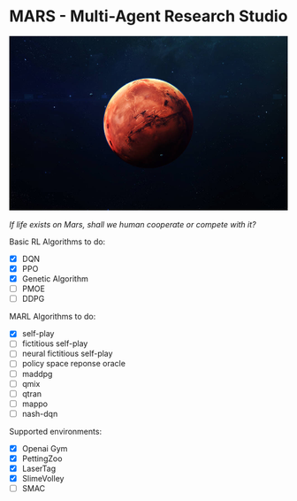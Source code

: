 # MARS - Multi-Agent Research Studio
<img src="https://github.com/quantumiracle/MARS/blob/master/img/mars_label.jpg" alt="drawing" width="1000"/>


*If life exists on Mars, shall we human cooperate or compete with it?* 

Basic RL Algorithms to do:
- [x] DQN
- [x] PPO
- [x] Genetic Algorithm
- [ ] PMOE
- [ ] DDPG

MARL Algorithms to do:
- [x] self-play
- [ ] fictitious self-play
- [ ] neural fictitious self-play
- [ ] policy space reponse oracle
- [ ] maddpg
- [ ] qmix
- [ ] qtran
- [ ] mappo
- [ ] nash-dqn

Supported environments:
- [x] Openai Gym
- [x] PettingZoo
- [x] LaserTag
- [x] SlimeVolley
- [ ] SMAC
